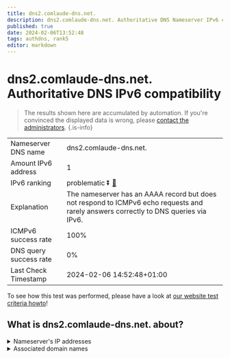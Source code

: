 ```yaml
---
title: dns2.comlaude-dns.net.
description: dns2.comlaude-dns.net. Authoritative DNS Nameserver IPv6 compatibility
published: true
date: 2024-02-06T13:52:48
tags: authdns, rank5
editor: markdown
---
```


# dns2.comlaude-dns.net. Authoritative DNS IPv6 compatibility

> The results shown here are accumulated by automation. If you're convinced the displayed data is wrong, please [contact the administrators](/howto/chat). 
{.is-info}




|   |   |
| - | - |
| Nameserver DNS name | dns2.comlaude-dns.net.
| Amount IPv6 address | 1
| IPv6 ranking | problematic :arrow_double_down: [🔗](/howto/ranking) |
| Explanation | The nameserver has an AAAA record but does not respond to ICMPv6 echo requests and rarely answers correctly to DNS queries via IPv6. |
| ICMPv6 success rate | 100%|
| DNS query success rate | 0% |
| Last Check Timestamp | 2024-02-06 14:52:48+01:00 |

To see how this test was performed, please have a look at [our website test criteria howto](/howto/testcriteria/authdns)!


## What is dns2.comlaude-dns.net. about?




<details>
<summary>Nameserver's IP addresses</summary>

2a00:edc0:6259:7:10::2

</details>



<details>
<summary>Associated domain names</summary>

www.lundbeck.com

</details>
